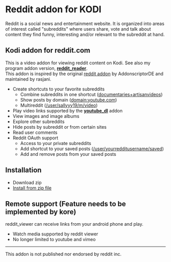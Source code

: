 # Reddit addon for KODI 
Reddit is a social news and entertainment website. It is organized into areas of interest called "subreddits" where users share, vote and talk about content they find funny, interesting and/or relevant to the subreddit at hand.

## Kodi addon for reddit.com
This is a video addon for viewing reddit content on Kodi. See also my program addon version, [__reddit_reader__](https://github.com/gedisony/script.reddit.reader).   
This addon is inspired by the original [reddit addon](https://github.com/rasjani/plugin.video.reddit_tv) by AddonscriptorDE and maintained by rasjani.

- Create shortcuts to your favorite subreddits
  - Combine subreddits in one shortcut ([documentaries+artisanvideos](https://www.reddit.com/r/ArtisanVideos+Documentaries/))
  - Show posts by domain ([domain:youtube.com](https://www.reddit.com/domain/youtube.com/))
  - Multireddit ([/user/sallyyy19/m/video](https://www.reddit.com/user/sallyyy19/m/video/))
- Play video links supported by the [__youtube_dl__](https://github.com/ruuk/script.module.youtube.dl) addon
- View images and image albums
- Explore other subreddits
- Hide posts by subreddit or from certain sites
- Read user comments
- Reddit OAuth support
  - Access to your private subreddits
  - Add shortcut to your saved posts ([/user/yourredditusername/saved](https://www.reddit.com/user/me/saved))
  - Add and remove posts from your saved posts

## Installation
- Download zip
- [Install from zip file](http://kodi.wiki/view/HOW-TO:Install_add-ons_from_zip_files)

## Remote support (Feature needs to be implemented by kore) 
reddit_viewer can receive links from your android phone and play.
- Watch media supported by reddit viewer
- No longer limited to youtube and vimeo

---
This addon is not published nor endorsed by reddit inc. 
